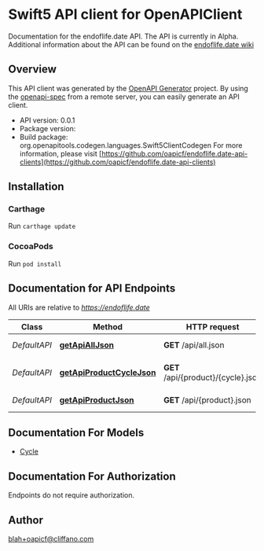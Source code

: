 # Swift5 API client for OpenAPIClient

Documentation for the endoflife.date API. The API is currently in Alpha. Additional information about the API can be found on the [endoflife.date wiki](https://github.com/endoflife-date/endoflife.date/wiki)

## Overview
This API client was generated by the [OpenAPI Generator](https://openapi-generator.tech) project.  By using the [openapi-spec](https://github.com/OAI/OpenAPI-Specification) from a remote server, you can easily generate an API client.

- API version: 0.0.1
- Package version:
- Build package: org.openapitools.codegen.languages.Swift5ClientCodegen
For more information, please visit [https://github.com/oapicf/endoflife.date-api-clients](https://github.com/oapicf/endoflife.date-api-clients)

## Installation

### Carthage

Run `carthage update`

### CocoaPods

Run `pod install`

## Documentation for API Endpoints

All URIs are relative to *https://endoflife.date*

Class | Method | HTTP request | Description
------------ | ------------- | ------------- | -------------
*DefaultAPI* | [**getApiAllJson**](docs/DefaultAPI.md#getapialljson) | **GET** /api/all.json | All Products
*DefaultAPI* | [**getApiProductCycleJson**](docs/DefaultAPI.md#getapiproductcyclejson) | **GET** /api/{product}/{cycle}.json | Single cycle details
*DefaultAPI* | [**getApiProductJson**](docs/DefaultAPI.md#getapiproductjson) | **GET** /api/{product}.json | Get All Details


## Documentation For Models

 - [Cycle](docs/Cycle.md)


<a id="documentation-for-authorization"></a>
## Documentation For Authorization

Endpoints do not require authorization.


## Author

blah+oapicf@cliffano.com

